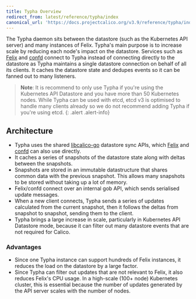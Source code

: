 ```yaml
---
title: Typha Overview
redirect_from: latest/reference/typha/index
canonical_url: 'https://docs.projectcalico.org/v3.9/reference/typha/index'
---
```


The Typha daemon sits between the datastore (such as the Kubernetes API server) and many instances of Felix. Typha's main purpose is to increase scale by reducing each node's impact on the datastore.  Services such as [Felix](https://github.com/projectcalico/felix) and [confd](https://github.com/projectcalico/confd) connect to Typha instead of connecting directly to the datastore as Typha maintains a single datastore connection on behalf of all its clients. It caches the datastore state and dedupes events so it can be fanned out to many listeners.

> **Note**: It is recommend to only use Typha if you're using the Kubernetes API Datastore and you have more than 50 Kubernetes nodes. While Typha can be used with etcd, etcd v3 is optimised to handle many clients already so we do not recommend adding Typha if you're using etcd.
{: .alert .alert-info}

## Architecture
- Typha uses the shared [libcalico-go](https://github.com/projectcalico/libcalico-go) datastore sync APIs, which [Felix](https://github.com/projectcalico/felix) and [confd](https://github.com/projectcalico/confd) can also use directly.
- It caches a series of snapshots of the datastore state along with deltas between the snapshots.
- Snapshots are stored in an immutable datastructure that shares common data with the previous snapshot.  This allows many snapshots to be stored without taking up a lot of memory.
- Felix/confd connect over an internal gob API, which sends serialised update messages.
- When a new client connects, Typha sends a series of updates calculated from the current snapshot, then it follows the deltas from snapshot to snapshot, sending them to the client.
- Typha brings a large increase in scale, particularly in Kubernetes API Datastore mode, because it can filter out many datastore events that are not required for Calico.

### Advantages
- Since one Typha instance can support hundreds of Felix instances, it reduces the load on the datastore by a large factor.
- Since Typha can filter out updates that are not relevant to Felix, it also reduces Felix's CPU usage. In a high-scale (100+ node) Kubernetes cluster, this is essential because the number of updates generated by the API server scales with the number of nodes.
